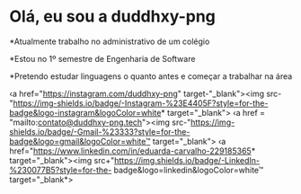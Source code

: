 # Olá, eu sou a duddhxy-png
*Atualmente trabalho no administrativo de um colégio

*Estou no 1º semestre de Engenharia de Software

*Pretendo estudar linguagens o quanto antes e começar a trabalhar na área

‹a href="https://instagram.com/duddhxy-png" target-"_blank"><img src-"https://img-shields.io/badge/-Instagram-%23E4405F?style=for-the-badge&logo-instagram&logoColor=white*
target="_blank"></a>
‹a href = "mailto:contato@duddhxy-png.tech"><img src-"https://img-shields.io/badge/-Gmail-%23333?style=for-the-badge&logo=gmail&logoColor=white™ target="_blank"></a>
‹a href="https://www.linkedin.com/in/eduarda-carvalho-229185365* target="_blank"><img src+"https://img.shields.io/badge/-LinkedIn-%230077B5?style=for-the-
badge&logo=linkedin&logoColor=white™ target="_blank*></a>
